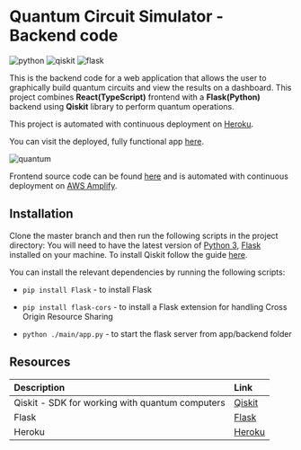 # Quantum Circuit Simulator - Backend code

![python](https://img.shields.io/badge/-Python-3776AB?style=flat-square&logo=python&logoColor=white)
![qiskit](https://img.shields.io/badge/-Qiskit-3776AB?style=flat-square&logo=python&logoColor=white)
![flask](https://img.shields.io/badge/-Flask-000000?style=flat-square&logo=Flask&logoColor=white)

This is the backend code for a web application that allows the user to graphically build quantum circuits and view the results on a dashboard. This project combines **React(TypeScript)** frontend with a **Flask(Python)** backend using **Qiskit** library to perform quantum operations.

This project is automated with continuous deployment on [Heroku](https://www.heroku.com/).

You can visit the deployed, fully functional app [here](https://master.d3vhvy7iyx12n.amplifyapp.com/).

![quantum](https://general-gif-bucket.s3.eu-west-2.amazonaws.com/quantum.gif)

Frontend source code can be found [here](https://github.com/XandraV/quantum-circuit-simulator) and is automated with continuous deployment on [AWS Amplify](https://aws.amazon.com/amplify/).

## Installation

Clone the master branch and then run the following scripts in the project directory:
You will need to have the latest version of [Python 3](https://www.python.org/downloads/), [Flask](https://flask.palletsprojects.com/en/1.1.x/installation/) installed on your machine.
To install Qiskit follow the guide [here](https://qiskit.org/documentation/install.html).

You can install the relevant dependencies by running the following scripts:
- `pip install Flask` - to install Flask

- `pip install flask-cors` - to install a Flask extension for handling Cross Origin Resource Sharing

- `python ./main/app.py` - to start the flask server from app/backend folder


## Resources

| Description                                                        | Link                                                                      |
| :----------------------------------------------------------------- | :------------------------------------------------------------------------ |
| Qiskit - SDK for working with quantum computers| [Qiskit](https://qiskit.org) |
| Flask           | [Flask](https://flask.palletsprojects.com/en/1.1.x/installation/)|
|Heroku |  [Heroku](https://www.heroku.com/)
